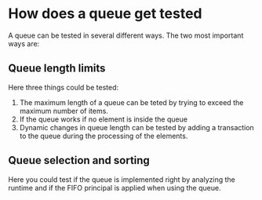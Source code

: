 # How does a queue get tested #
A queue can be tested in several different ways.
The two most important ways are:

## Queue length limits ##
Here three things could be tested:
1. The maximum length of a queue can be teted by trying to exceed the maximum number of items.
2. If the queue works if no element is inside the queue
3. Dynamic changes in queue length can be tested by adding a transaction to the queue during the processing of the elements.

## Queue selection and sorting ##
Here you could test if the queue is implemented right by analyzing the runtime and if the FIFO principal is applied when using the queue.

